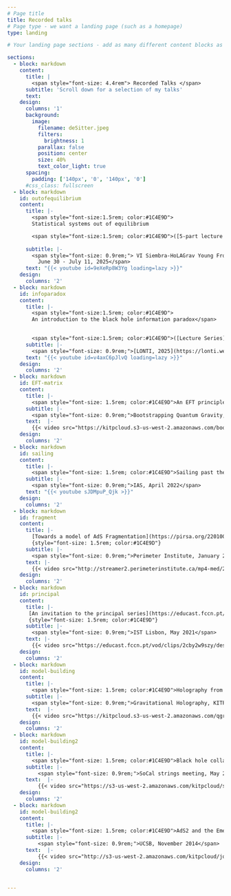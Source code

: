 ```yaml
---
# Page title
title: Recorded talks
# Page type - we want a landing page (such as a homepage)
type: landing

# Your landing page sections - add as many different content blocks as you like

sections:
  - block: markdown
    content:
      title: |
        <span style="font-size: 4.4rem"> Recorded Talks </span>
      subtitle: 'Scroll down for a selection of my talks'
      text:
    design:
      columns: '1'
      background:
        image: 
          filename: deSitter.jpeg
          filters:
            brightness: 1
          parallax: false
          position: center
          size: 40%
          text_color_light: true
      spacing:
        padding: ['140px', '0', '140px', '0']
      #css_class: fullscreen
  - block: markdown
    id: outofequilibrium
    content:
      title: |- 
        <span style="font-size:1.5rem; color:#1C4E9D">
        Statistical systems out of equilibrium 

        <span style="font-size:1.5rem; color:#1C4E9D">([5-part lecture series](https://www.youtube.com/watch?v=9eXeRp8W3Yg&list=PLfLfCr0kiVt85ZQXemiaONaO-_SYB6k2I))</span>
        
      subtitle: |- 
        <span style="font-size: 0.9rem;"> VI Siembra-HoLAGrav Young Frontiers Meeting at ICTP-SAIFR <br>
          June 30 - July 11, 2025</span>
      text: "{{< youtube id=9eXeRp8W3Yg loading=lazy >}}" 
    design:
      columns: '2'       
  - block: markdown
    id: infoparadox
    content:
      title: |- 
        <span style="font-size:1.5rem; color:#1C4E9D">
        An introduction to the black hole information paradox</span> 
        

        <span style="font-size:1.5rem; color:#1C4E9D">([Lecture Series](https://www.youtube.com/watch?v=v4axC6pJlvQ&list=PLlva4MroG-KEvFT66gZWotWgNKYJaiAFh&index=5))</span>
      subtitle: |- 
        <span style="font-size: 0.9rem;">[LONTI, 2025](https://lonti.weebly.com/2024-25-series.html)</span>
      text: "{{< youtube id=v4axC6pJlvQ loading=lazy >}}" 
    design:
      columns: '2'    
  - block: markdown
    id: EFT-matrix
    content:
      title: |-
        <span style="font-size: 1.5rem; color:#1C4E9D">An EFT principle for low dimensional gravity</span>
      subtitle: |- 
        <span style="font-size: 0.9rem;">Bootstrapping Quantum Gravity, KITP, February 2023</span>
      text:  |-
        {{< video src="https://kitpcloud.s3-us-west-2.amazonaws.com/bootstrap23/Anous_Bootstrap23_KITP.mp4" controls="yes" >}} 
    design:
      columns: '2'
  - block: markdown
    id: sailing
    content:
      title: |- 
        <span style="font-size: 1.5rem; color:#1C4E9D">Sailing past the edge of the world</span>
      subtitle: |- 
        <span style="font-size: 0.9rem;">IAS, April 2022</span>
      text: "{{< youtube sJDMpuP_Qjk >}}"
    design:
      columns: '2'
  - block: markdown
    id: fragment
    content:
      title: |- 
        [Towards a model of AdS Fragmentation](https://pirsa.org/22010085)
        {style="font-size: 1.5rem; color:#1C4E9D"}
      subtitle: |- 
        <span style="font-size: 0.9rem;">Perimeter Institute, January 2022</span>
      text: |-  
        {{< video src="http://streamer2.perimeterinstitute.ca/mp4-med/22010085.mp4" controls="yes" >}}
    design:
      columns: '2'
  - block: markdown
    id: principal
    content:
      title: |- 
       [An invitation to the principal series](https://educast.fccn.pt/vod/clips/2cby2w9szy/streaming.html?locale=pt)
       {style="font-size: 1.5rem; color:#1C4E9D"}
      subtitle: |- 
        <span style="font-size: 0.9rem;">IST Lisbon, May 2021</span>
      text: |-  
        {{< video src="https://educast.fccn.pt/vod/clips/2cby2w9szy/desktop.mp4" controls="yes" >}}
    design:
      columns: '2'
  - block: markdown
    id: model-building
    content:
      title: |-
        <span style="font-size: 1.5rem; color:#1C4E9D">Holography from a model builder's perspective</span>
      subtitle: |- 
        <span style="font-size: 0.9rem;">Gravitational Holography, KITP, February 2020</span>
      text:  |-
        {{< video src="https://kitpcloud.s3-us-west-2.amazonaws.com/qgravity20/Anous_QGravity20_KITP.mp4" controls="yes" >}} 
    design:
      columns: '2'
  - block: markdown
    id: model-building2
    content:
      title: |-
        <span style="font-size: 1.5rem; color:#1C4E9D">Black hole collapse in the 1/c expansion</span>
      subtitle: |- 
          <span style="font-size: 0.9rem;">SoCal strings meeting, May 2016</span>
      text:  |-
          {{< video src="https://s3-us-west-2.amazonaws.com/kitpcloud/scss16/Anous_SCSS16_KITP.mp4" controls="yes" >}} 
    design:
      columns: '2'
  - block: markdown
    id: model-building2
    content:
      title: |-
        <span style="font-size: 1.5rem; color:#1C4E9D">AdS2 and the Emergence of SL(2,R)</span>
      subtitle: |- 
          <span style="font-size: 0.9rem;">UCSB, November 2014</span>
      text:  |-
          {{< video src="http://s3-us-west-2.amazonaws.com/kitpcloud/joint98/Anous_TheorySeminar_KITP.mp4" controls="yes" >}} 
    design:
      columns: '2'


---
```

